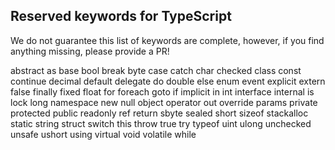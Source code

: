 ## Reserved keywords for TypeScript
We do not guarantee this list of keywords are complete, however, if you find anything missing, please provide a PR!

abstract
as
base
bool
break
byte
case
catch
char
checked
class
const
continue
decimal
default
delegate
do
double
else
enum
event
explicit
extern
false
finally
fixed
float
for
foreach
goto
if
implicit
in
int
interface
internal
is
lock
long
namespace
new
null
object
operator
out
override
params
private
protected
public
readonly
ref
return
sbyte
sealed
short
sizeof
stackalloc
static
string
struct
switch
this
throw
true
try
typeof
uint
ulong
unchecked
unsafe
ushort
using
virtual
void
volatile
while